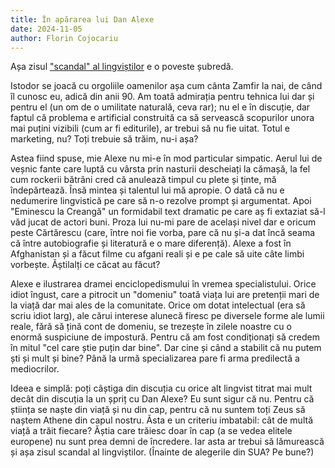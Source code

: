 ```yaml
---
title: În apărarea lui Dan Alexe
date: 2024-11-05
author: Florin Cojocariu
---
```

Așa zisul ["scandal" al lingviștilor](https://hotnews.ro/un-profesor-de-lingvistica-de-la-litere-ii-acuza-pe-dan-alexe-si-dan-ungureanu-ca-au-creat-teorii-subrede-despre-originea-limbii-romane-ce-spune-despre-editurile-care-le-au-publicat-1823262) e o poveste șubredă.

Istodor se joacă cu orgoliile oamenilor așa cum cânta Zamfir la nai, de când îl cunosc eu, adică din anii 90. Am toată admirația pentru tehnica lui dar și pentru el (un om de o umilitate naturală, ceva rar); nu el e în discuție, dar faptul că problema e artificial construită ca să servească scopurilor unora mai puțini vizibili (cum ar fi editurile), ar trebui să nu fie uitat. Totul e marketing, nu? Toți trebuie să trăim, nu-i așa?



Astea fiind spuse, mie Alexe nu mi-e în mod particular simpatic. Aerul lui de veșnic fante care luptă cu vârsta prin nasturii descheiați la cămașă, la fel cum rockerii bătrâni cred că anulează timpul cu plete și ținte, mă îndepărtează. Însă mintea și talentul lui mă apropie. O dată că nu e nedumerire lingvistică pe care să n-o rezolve prompt și argumentat. Apoi "Eminescu la Creangă" un formidabil text dramatic pe care aș fi extaziat să-l văd jucat de actori buni. Proza lui nu-mi pare de același nivel dar e oricum peste Cărtărescu (care, între noi fie vorba, pare că nu și-a dat încă seama că între autobiografie și literatură e o mare diferență). Alexe a fost în Afghanistan și a făcut filme cu afgani reali și e pe cale să uite câte limbi vorbește. Ăștilalți ce căcat au făcut? 



Alexe e ilustrarea dramei enciclopedismului în vremea specialistului. Orice idiot îngust, care a pitrocit un "domeniu" toată viața lui are  pretenții mari de la viață dar mai ales de la comunitate. Orice om dotat intelectual (era să scriu idiot larg), ale cărui interese alunecă firesc pe diversele forme ale lumii reale, fără să țină cont de domeniu, se trezește în zilele noastre cu o enormă suspiciune de impostură. Pentru că am fost condiționați să credem în mitul "cel care știe puțin dar bine". Dar cine și când a stabilit că nu putem ști și mult și bine? Până la urmă specializarea pare fi arma predilectă a mediocrilor.

Ideea e simplă: poți câștiga din discuția cu orice alt lingvist titrat mai mult decât din discuția la un șpriț cu Dan Alexe? Eu sunt sigur că nu. Pentru că știința se naște din viață și nu din cap, pentru că nu suntem toți Zeus să naștem Athene din capul nostru. Ăsta e un criteriu imbatabil: cât de multă viață a trăit fiecare? Ăștia care trăiesc doar în cap (a se vedea elitele europene) nu sunt prea demni de încredere. Iar asta ar trebui să lămurească și așa zisul scandal al lingviștilor. (Înainte de alegerile din SUA? Pe bune?)
